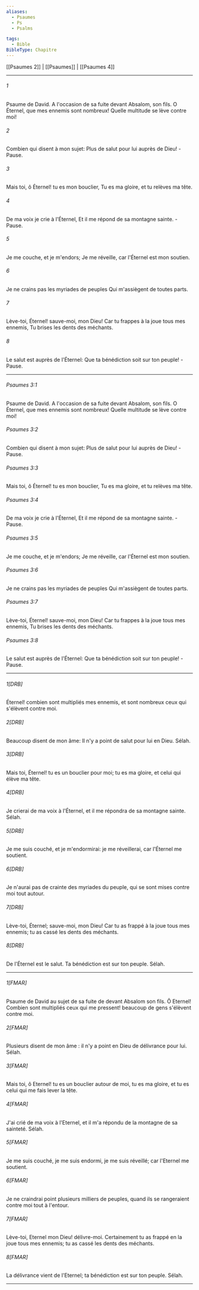 ```yaml
---
aliases:
  - Psaumes
  - Ps
  - Psalms

tags:
  - Bible
BibleType: Chapitre
---
```

[[Psaumes 2]] | [[Psaumes]] | [[Psaumes 4]]

---
###### 1
Psaume de David. A l'occasion de sa fuite devant Absalom, son fils. O Éternel, que mes ennemis sont nombreux! Quelle multitude se lève contre moi!
###### 2
Combien qui disent à mon sujet: Plus de salut pour lui auprès de Dieu! -Pause.
###### 3
Mais toi, ô Éternel! tu es mon bouclier, Tu es ma gloire, et tu relèves ma tête.
###### 4
De ma voix je crie à l'Éternel, Et il me répond de sa montagne sainte. -Pause.
###### 5
Je me couche, et je m'endors; Je me réveille, car l'Éternel est mon soutien.
###### 6
Je ne crains pas les myriades de peuples Qui m'assiègent de toutes parts.
###### 7
Lève-toi, Éternel! sauve-moi, mon Dieu! Car tu frappes à la joue tous mes ennemis, Tu brises les dents des méchants.
###### 8
Le salut est auprès de l'Éternel: Que ta bénédiction soit sur ton peuple! -Pause.

---
###### Psaumes 3:1
Psaume de David. A l'occasion de sa fuite devant Absalom, son fils. O Éternel, que mes ennemis sont nombreux! Quelle multitude se lève contre moi!
###### Psaumes 3:2
Combien qui disent à mon sujet: Plus de salut pour lui auprès de Dieu! -Pause.
###### Psaumes 3:3
Mais toi, ô Éternel! tu es mon bouclier, Tu es ma gloire, et tu relèves ma tête.
###### Psaumes 3:4
De ma voix je crie à l'Éternel, Et il me répond de sa montagne sainte. -Pause.
###### Psaumes 3:5
Je me couche, et je m'endors; Je me réveille, car l'Éternel est mon soutien.
###### Psaumes 3:6
Je ne crains pas les myriades de peuples Qui m'assiègent de toutes parts.
###### Psaumes 3:7
Lève-toi, Éternel! sauve-moi, mon Dieu! Car tu frappes à la joue tous mes ennemis, Tu brises les dents des méchants.
###### Psaumes 3:8
Le salut est auprès de l'Éternel: Que ta bénédiction soit sur ton peuple! -Pause.

---
###### 1[DRB]
Éternel! combien sont multipliés mes ennemis, et sont nombreux ceux qui s'élèvent contre moi.
###### 2[DRB]
Beaucoup disent de mon âme: Il n'y a point de salut pour lui en Dieu. Sélah.
###### 3[DRB]
Mais toi, Éternel! tu es un bouclier pour moi; tu es ma gloire, et celui qui élève ma tête.
###### 4[DRB]
Je crierai de ma voix à l'Éternel, et il me répondra de sa montagne sainte. Sélah.
###### 5[DRB]
Je me suis couché, et je m'endormirai: je me réveillerai, car l'Éternel me soutient.
###### 6[DRB]
Je n'aurai pas de crainte des myriades du peuple, qui se sont mises contre moi tout autour.
###### 7[DRB]
Lève-toi, Éternel; sauve-moi, mon Dieu! Car tu as frappé à la joue tous mes ennemis; tu as cassé les dents des méchants.
###### 8[DRB]
De l'Éternel est le salut. Ta bénédiction est sur ton peuple. Sélah.

---
###### 1[FMAR]
Psaume de David au sujet de sa fuite de devant Absalom son fils. Ô Eternel! Combien sont multipliés ceux qui me pressent! beaucoup de gens s'élèvent contre moi.
###### 2[FMAR]
Plusieurs disent de mon âme : il n'y a point en Dieu de délivrance pour lui. Sélah.
###### 3[FMAR]
Mais toi, ô Eternel! tu es un bouclier autour de moi, tu es ma gloire, et tu es celui qui me fais lever la tête.
###### 4[FMAR]
J'ai crié de ma voix à l'Eternel, et il m'a répondu de la montagne de sa sainteté. Sélah.
###### 5[FMAR]
Je me suis couché, je me suis endormi, je me suis réveillé; car l'Eternel me soutient.
###### 6[FMAR]
Je ne craindrai point plusieurs milliers de peuples, quand ils se rangeraient contre moi tout à l'entour.
###### 7[FMAR]
Lève-toi, Eternel mon Dieu! délivre-moi. Certainement tu as frappé en la joue tous mes ennemis; tu as cassé les dents des méchants.
###### 8[FMAR]
La délivrance vient de l'Eternel; ta bénédiction est sur ton peuple. Sélah.

---
